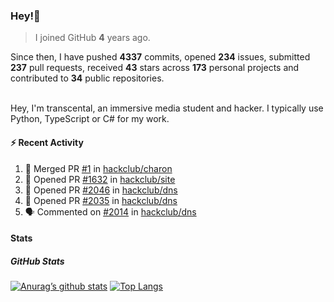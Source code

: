 ### Hey!👋
<!-- [![Banner](banner.png)](https://dillonb07.is-a.dev) -->


> I joined GitHub **4** years ago.

Since then, I have pushed **4337** commits, opened **234** issues, submitted **237** pull requests, received **43** stars across **173** personal projects and contributed to **34** public repositories.

<br>
Hey, I'm transcental, an immersive media student and hacker. I typically use Python, TypeScript or C# for my work.

<br>

#### :zap: Recent Activity

<!--START_SECTION:activity-->
1. 🎉 Merged PR [#1](https://github.com/hackclub/charon/pull/1) in [hackclub/charon](https://github.com/hackclub/charon)
2. 💪 Opened PR [#1632](https://github.com/hackclub/site/pull/1632) in [hackclub/site](https://github.com/hackclub/site)
3. 💪 Opened PR [#2046](https://github.com/hackclub/dns/pull/2046) in [hackclub/dns](https://github.com/hackclub/dns)
4. 💪 Opened PR [#2035](https://github.com/hackclub/dns/pull/2035) in [hackclub/dns](https://github.com/hackclub/dns)
5. 🗣 Commented on [#2014](https://github.com/hackclub/dns/pull/2014#issuecomment-3263784458) in [hackclub/dns](https://github.com/hackclub/dns)
<!--END_SECTION:activity-->

#### Stats

##### GitHub Stats
[![Anurag’s github stats](https://github-readme-stats.vercel.app/api?username=transcental&show_icons=true&theme=radical)](https://github.com/transcental)
[![Top Langs](https://github-readme-stats.vercel.app/api/top-langs/?username=transcental&layout=compact&theme=radical)](https://github.com/transcental)
